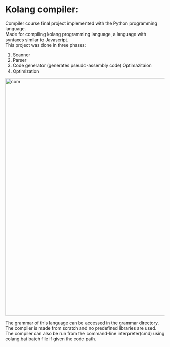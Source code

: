 # **Kolang** compiler:
Compiler course final project implemented with the Python programming language.<br>
Made for compiling kolang programming language, a language with syntaxes similar to Javascript.<br>
This project was done in three phases:<br>
1. Scanner
2. Parser
3. Code generator (generates pseudo-assembly code)
Optimazitaion
4. Optimization

<img width="749" alt="com" src="https://github.com/achm25/compiler_fall_2021/assets/48030194/408036d9-3100-48f9-a82f-75d08b70f279">


The grammar of this language can be accessed in the grammar directory.<br>
The compiler is made from scratch and no predefined libraries are used.<br>
The compiler can also be run from the command-line interpreter(cmd) using colang.bat batch file if given the code path.<br>
